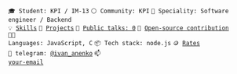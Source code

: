 <code>🎓 Student: KPI / IM-13</code>
<code>⚪ Community: KPI</code>
<code>👷 Speciality: Software engineer / Backend</code><br>
<code>💡 [Skills](SKILLS.md)</code>
<code>🧻 [Projects](PROJECTS.md)</code>
<code>📢 [Public talks: 0](TALKS.md)</code>
<code>👀 [Open-source contribution](CONTRIBUTION.md)</code><br>
<code>🧑‍💻 Languages: JavaScript, C</code>
<code>📦 Tech stack: node.js</code>
<code>🪙 [Rates](RATES.md)</code><br>
<code>💬 telegram: [@ivan_anenko](https://telegram.me/ivan_anenko)</code>
<code>📫 [your-email](mailto:vanya18845@gmail.com)</code>
